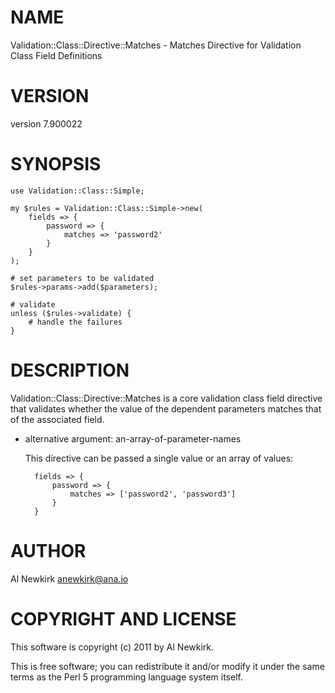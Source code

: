 # NAME

Validation::Class::Directive::Matches - Matches Directive for Validation Class Field Definitions

# VERSION

version 7.900022

# SYNOPSIS

    use Validation::Class::Simple;

    my $rules = Validation::Class::Simple->new(
        fields => {
            password => {
                matches => 'password2'
            }
        }
    );

    # set parameters to be validated
    $rules->params->add($parameters);

    # validate
    unless ($rules->validate) {
        # handle the failures
    }

# DESCRIPTION

Validation::Class::Directive::Matches is a core validation class field directive
that validates whether the value of the dependent parameters matches that of
the associated field.

- alternative argument: an-array-of-parameter-names

    This directive can be passed a single value or an array of values:

        fields => {
            password => {
                matches => ['password2', 'password3']
            }
        }

# AUTHOR

Al Newkirk <anewkirk@ana.io>

# COPYRIGHT AND LICENSE

This software is copyright (c) 2011 by Al Newkirk.

This is free software; you can redistribute it and/or modify it under
the same terms as the Perl 5 programming language system itself.

